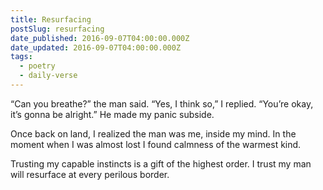 ```yaml
---
title: Resurfacing
postSlug: resurfacing
date_published: 2016-09-07T04:00:00.000Z
date_updated: 2016-09-07T04:00:00.000Z
tags:
  - poetry
  - daily-verse
---
```


“Can you breathe?” the man said.
“Yes, I think so,” I replied.
“You’re okay, it’s gonna be alright.”
He made my panic subside.

Once back on land, I realized
the man was me, inside my mind.
In the moment when I was almost lost
I found calmness of the warmest kind.

Trusting my capable instincts
is a gift of the highest order.
I trust my man will resurface
at every perilous border.

